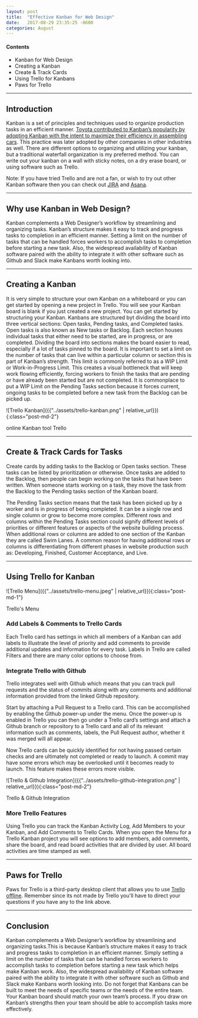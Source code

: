 ```yaml
---
layout: post
title:  "Effective Kanban for Web Design"
date:   2017-08-29 23:35:25 -0600
categories: August
---
```



#### Contents
* Kanban for Web Design
* Creating a Kanban
* Create & Track Cards
* Using Trello for Kanbans
* Paws for Trello


****

## Introduction
Kanban is a set of principles and techniques used to organize production tasks in an efficient manner. [Toyota contributed to Kanban’s popularity by adopting Kanban with the intent to maximize their efficiency in assembling cars](https://www.atlassian.com/agile/kanban). This practice was later adopted by other companies in other industries as well. There are different options to organizing and utilizing your kanban, but a traditional waterfall organization is my preferred method. You can write out your kanban on a wall with sticky notes, on a dry erase board, or using software such as Trello.

Note: If you have tried Trello and are not a fan, or wish to try out other Kanban software then you can check out [JIRA](https://www.atlassian.com/software/jira) and [Asana](https://asana.com). 

****

## Why use Kanban in Web Design?
Kanban complements a Web Designer’s workflow by streamlining and organizing tasks. Kanban’s structure makes it easy to track and progress tasks to completion in an efficient manner. Setting a limit on the number of tasks that can be handled forces workers to accomplish tasks to completion before starting a new task. Also, the widespread availability of Kanban software paired with the ability to integrate it with other software such as Github and Slack make Kanbans worth looking into.

****

## Creating a Kanban
It is very simple to structure your own Kanban on a whiteboard or you can get started by opening a new project in Trello. You will see your Kanban board is blank if you just created a new project. You can get started by structuring your Kanban. Kanbans are structured byt dividing the board into three vertical sections: Open tasks, Pending tasks, and Completed tasks. Open tasks is also known as New tasks or Backlog. Each section houses individual tasks that either need to be started, are in progress, or are completed. Dividing the board into sections makes the board easier to read, especially if a lot of tasks pinned to the board. It is important to set a limit on the number of tasks that can live within a particular column or section this is part of Kanban’s strength. This limit is commonly referred to as a WIP Limit or Work-in-Progress Limit. This creates a visual bottleneck that will keep work flowing efficiently, forcing workers to finish the tasks that are pending or have already been started but are not completed. It is commonplace to put a WIP Limit on the Pending Tasks section because it forces current, ongoing tasks to be completed before a new task from the Backlog can be picked up. 

![Trello Kanban]({{"../assets/trello-kanban.png" | relative_url}}){:class="post-md-2"}
<div class="text-center blog-caption">
online Kanban tool Trello
</div>

****

## Create & Track Cards for Tasks
Create cards by adding tasks to the Backlog or Open tasks section. These tasks can be listed by prioritization or otherwise. Once tasks are added to the Backlog, then people can begin working on the tasks that have been written. When someone starts working on a task, they move the task from the Backlog to the Pending tasks section of the Kanban board. 

The Pending Tasks section means that the task has been picked up by a worker and is in progress of being completed. It can be a single row and single column or grow to become more complex. Different rows and columns within the Pending Tasks section could signify different levels of priorities or different features or aspects of the website building process. When additional rows or columns are added to one section of the Kanban they are called  Swim Lanes. A common reason for having additional rows or columns is differentiating from different phases in website production such as: Developing, Finished, Customer Acceptance, and Live. 

****

## Using Trello for Kanban

![Trello Menu]({{"../assets/trello-menu.jpeg" | relative_url}}){:class="post-md-1"}
<div class="text-center blog-caption">
Trello's Menu
</div>

### Add Labels & Comments to Trello Cards
Each Trello card has settings in which all members of a Kanban can add labels to illustrate the level of priority and add comments to provide additional updates and information for every task. Labels in Trello are called Filters and there are many color options to choose from. 

### Integrate Trello with Github
Trello integrates well with Github which means that you can track pull requests and the status of commits along with any comments and additional information provided from the linked Github repository. 

Start by attaching a Pull Request to a Trello card. This can be accomplished by enabling the Github power-up under the menu. Once the power-up is enabled in Trello you can then go under a Trello card’s settings and attach a Github branch or repository to a Trello card and all of its relevant information such as comments, labels, the Pull Request author, whether it was merged will all appear.

Now Trello cards can be quickly identified for not having passed certain checks and are ultimately not completed or ready to launch. A commit may have some errors which may be overlooked until it becomes ready to launch. This feature makes these errors more visible.

![Trello & Github Integration]({{"../assets/trello-github-integration.png" | relative_url}}){:class="post-md-2"}
<div class="text-center blog-caption">
Trello & Github Integration
</div>

### More Trello Features
Using Trello you can track the Kanban Activity Log, Add Members to your Kanban, and Add Comments to Trello Cards.
When you open the Menu for a Trello Kanban project you will see options to add members, add comments, share the board, and read board activities that are divided by user. All board activities are time stamped as well.

****

## Paws for Trello 
Paws for Trello is a third-party desktop client that allows you to use [Trello offline](http://friendlyfox.es/pawsfortrello/). Remember since its not made by Trello you'll have to direct your questions if you have any to the link above. 

****

## Conclusion
Kanban complements a Web Designer’s workflow by streamlining and organizing tasks.This is because Kanban’s structure makes it easy to track and progress tasks to completion in an efficient manner. Simply setting a limit on the number of tasks that can be handled forces workers to accomplish tasks to completion before starting a new task which helps make Kanban work. Also, the widespread availability of Kanban software paired with the ability to integrate it with other software such as Github and Slack make Kanbans worth looking into. Do not forget that Kanbans can be built to meet the needs of specific teams or the needs of the entire team. Your Kanban board should match your own team’s process. If you draw on Kanban’s strengths then your team should be able to accomplish tasks more effectively. 


